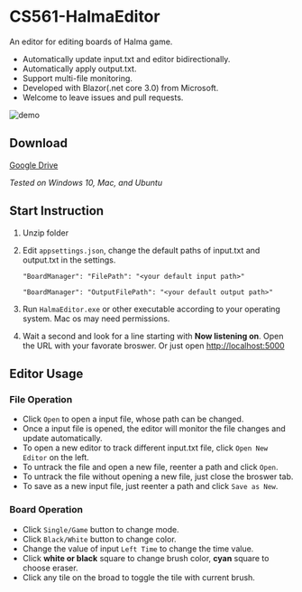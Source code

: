 # CS561-HalmaEditor

An editor for editing boards of Halma game.

* Automatically update input.txt and editor bidirectionally.
* Automatically apply output.txt.
* Support multi-file monitoring.
* Developed with Blazor(.net core 3.0) from Microsoft.
* Welcome to leave issues and pull requests.

![demo](https://drive.google.com/uc?id=17KCGxVDV2CPpe1U3Bv-_8g9O0Yc_quQG)

## Download

[Google Drive](https://drive.google.com/open?id=1fk8teay6F7fJIZLwGEOB2oT7On7UnP0d)

_Tested on Windows 10, Mac, and Ubuntu_

## Start Instruction

1. Unzip folder
1. Edit `appsettings.json`, change the default paths of input.txt and output.txt in the settings.

    `"BoardManager": "FilePath": "<your default input path>"`

    `"BoardManager": "OutputFilePath": "<your default output path>"`

1. Run `HalmaEditor.exe` or other executable according to your operating system. Mac os may need permissions.
1. Wait a second and look for a line starting with **Now listening on**.
    Open the URL with your favorate broswer. Or just open [http://localhost:5000](http://localhost:5000)

## Editor Usage

### File Operation

* Click `Open` to open a input file, whose path can be changed.
* Once a input file is opened, the editor will monitor the file changes and update automatically.
* To open a new editor to track different input.txt file, click `Open New Editor` on the left.
* To untrack the file and open a new file, reenter a path and click `Open`.
* To untrack the file without opening a new file, just close the broswer tab.
* To save as a new input file, just reenter a path and click `Save as New`.

### Board Operation

* Click `Single/Game` button to change mode.
* Click `Black/White` button to change color.
* Change the value of input `Left Time` to change the time value.
* Click __white or black__ square to change brush color, __cyan__ square to choose eraser.
* Click any tile on the broad to toggle the tile with current brush.
